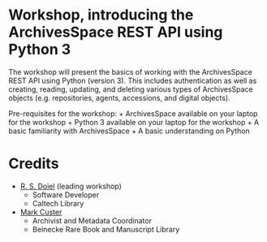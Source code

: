 
# Workshop, introducing the ArchivesSpace REST API using Python 3

The workshop will present the basics of working with the ArchivesSpace REST API using Python (version 3).  This includes authentication as well as creating, reading, updating, and deleting various types of ArchivesSpace objects (e.g. repositories, agents, accessions, and digital objects).

Pre-requisites for the workshop:
    + ArchivesSpace available on your laptop for the workshop
    + Python 3 available on your laptop for the workshop
    + A basic familiarity with ArchivesSpace
    + A basic understanding on Python


# Credits

+ [R. S. Doiel](email://rsdoiel@caltech.edu) (leading workshop)
    + Software Developer 
    + Caltech Library
+ [Mark Custer](https://resources.library.yale.edu/StaffDirectory/detail.aspx?q=702)
    + Archivist and Metadata Coordinator
    + Beinecke Rare Book and Manuscript Library

